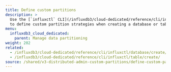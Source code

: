 ```yaml
---
title: Define custom partitions
description: >
  Use the [`influxctl` CLI](/influxdb3/cloud-dedicated/reference/cli/influxctl/)
  to define custom partition strategies when creating a database or table.
menu:
  influxdb3_cloud_dedicated:
    parent: Manage data partitioning
weight: 202
related:
  - /influxdb3/cloud-dedicated/reference/cli/influxctl/database/create/
  - /influxdb3/cloud-dedicated/reference/cli/influxctl/table/create/
source: /shared/v3-distributed-admin-custom-partitions/define-custom-partitions.md
---
```


<!-- 
The content of this page is at 
//SOURCE - content/shared/v3-distributed-admin-custom-partitions/define-custom-partitions.md
-->

